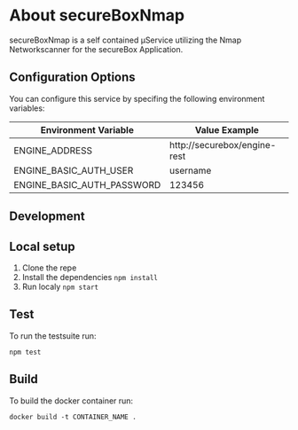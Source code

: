 # About secureBoxNmap

secureBoxNmap is a self contained µService utilizing the Nmap Networkscanner for the secureBox Application.

## Configuration Options

You can configure this service by specifing the following environment variables:

| Environment Variable       | Value Example                |
| -------------------------- | ---------------------------- |
| ENGINE_ADDRESS             | http://securebox/engine-rest |
| ENGINE_BASIC_AUTH_USER     | username                     |
| ENGINE_BASIC_AUTH_PASSWORD | 123456                       |

## Development

## Local setup

1.  Clone the repe
2.  Install the dependencies `npm install`
3.  Run localy `npm start`

## Test

To run the testsuite run:

`npm test`

## Build

To build the docker container run:

`docker build -t CONTAINER_NAME .`
